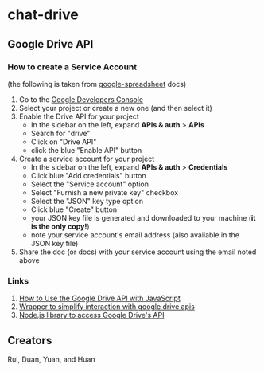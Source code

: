 # chat-drive

## Google Drive API

### How to create a Service Account

(the following is taken from [google-spreadsheet](https://www.npmjs.com/package/google-spreadsheet) docs)

1. Go to the [Google Developers Console](https://console.developers.google.com/project)
2. Select your project or create a new one (and then select it)
3. Enable the Drive API for your project
    - In the sidebar on the left, expand **APIs & auth** > **APIs**
    - Search for "drive"
    - Click on "Drive API"
    - click the blue "Enable API" button
4. Create a service account for your project
    - In the sidebar on the left, expand **APIs & auth** > **Credentials**
    - Click blue "Add credentials" button
    - Select the "Service account" option
    - Select "Furnish a new private key" checkbox
    - Select the "JSON" key type option
    - Click blue "Create" button
    - your JSON key file is generated and downloaded to your machine (**it is the only copy!**)
    - note your service account's email address (also available in the JSON key file)
5. Share the doc (or docs) with your service account using the email noted above

### Links

1. [How to Use the Google Drive API with JavaScript](https://medium.com/@bretcameron/how-to-use-the-google-drive-api-with-javascript-57a6cc9e5262)
1. [Wrapper to simplify interaction with google drive apis](https://github.com/rainabba/node-cloudfs-drive)
1. [Node.js library to access Google Drive's API](https://github.com/niftylettuce/node-google-drive)

## Creators

Rui, Duan, Yuan, and Huan
